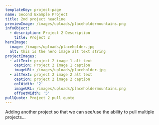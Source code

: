 ```yaml
---
templateKey: project-page
name: Second Example Project
title: 2nd project headline
previewImage: /images/uploads/placeholdermountains.png
infoObject:
  - description: Project 2 Description
    title: Project 2
heroImage: 
  image: /images/uploads/placeholder.jpg
  alt: this is the hero image alt text string
projectImages:
  - altText: project 2 image 1 alt text
    caption: Project 2 Image 1 caption
    imageURL: /images/uploads/placeholder.jpg
  - altText: project 2 image 2 alt text
    caption: project 2 image 2 caption
    colWidth: '2'
    imageURL: /images/uploads/placeholdermountains.png
    offsetWidth: '5'
pullQuote: Project 2 pull quote
---
```


Adding another project so that we can see/use the ability to pull multiple projects...
